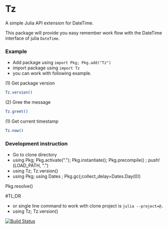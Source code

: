 # Tz

A simple Julia API extension for DateTime.

This package will provide you easy remember work flow with the DateTime interface of julia `DateTime`.

### Example
- Add package using `import Pkg; Pkg.add("Tz")`
- import package using `import Tz`
- you can work with following example.

(1) Get package version
```bash
Tz.version()
```

(2) Gree the message
```bash
Tz.greet()
```

(1) Get current timestamp
```bash
Tz.now()
```

### Development instruction
- Go to clone directory
- using Pkg; Pkg.activate("."); Pkg.instantiate(); Pkg.precompile() ; push!(LOAD_PATH, ".")
- using Tz; Tz.version()
- using Pkg; using Dates ; Pkg.gc(;collect_delay=Dates.Day(0))

Pkg.resolve()

#TL;DR
- or single line command to work with clone project is `julia --project=@.`
- using Tz; Tz.version()

[![Build Status](https://github.com/vrkansagara/Tz.jl/actions/workflows/CI.yml/badge.svg?branch=master)](https://github.com/vrkansagara/Tz.jl/actions/workflows/CI.yml?query=branch%3Amaster)
